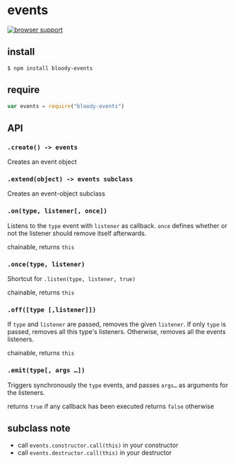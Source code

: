 # events

[![browser support](https://ci.testling.com/bloodyowl/events.png)](https://ci.testling.com/bloodyowl/events)

## install

```
$ npm install bloody-events
```

## require

```javascript
var events = require("bloody-events")
```

## API

### `.create() -> events`

Creates an event object

### `.extend(object) -> events subclass`

Creates an event-object subclass

### `.on(type, listener[, once])`

Listens to the `type` event with `listener` as callback.
`once` defines whether or not the listener should remove itself afterwards.

chainable, returns `this`

### `.once(type, listener)`

Shortcut for `.listen(type, listener, true)`

chainable, returns `this`

### `.off([type [,listener]])`

If `type` and `listener` are passed, removes the given `listener`.
If only `type` is passed, removes all this type's listeners.
Otherwise, removes all the events listeners.

chainable, returns `this`

### `.emit(type[, args …])`

Triggers synchronously the `type` events, and passes `args…` as arguments for the listeners.

returns `true` if any callback has been executed
returns `false` otherwise

## subclass note

- call `events.constructor.call(this)` in your constructor
- call `events.destructor.call(this)` in your destructor
